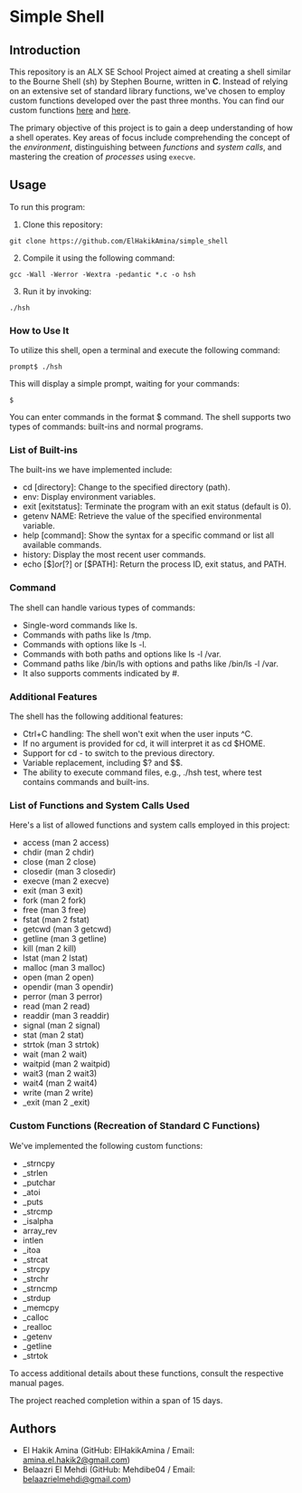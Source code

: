# Simple Shell

## Introduction
This repository is an ALX SE School Project aimed at creating a shell similar to the Bourne Shell (sh) by Stephen Bourne, written in **C**. Instead of relying on an extensive set of standard library functions, we've chosen to employ custom functions developed over the past three months. You can find our custom functions [here](https://github.com/ElHakikAmina/alx-low_level_programming/) and [here](https://github.com/Mehdibe04/alx-low_level_programming/).

The primary objective of this project is to gain a deep understanding of how a shell operates. Key areas of focus include comprehending the concept of the *environment*, distinguishing between *functions* and *system calls*, and mastering the creation of *processes* using `execve`.

## Usage
To run this program:

1. Clone this repository:

```shell
git clone https://github.com/ElHakikAmina/simple_shell
```

2. Compile it using the following command:

```shell
gcc -Wall -Werror -Wextra -pedantic *.c -o hsh
```

3. Run it by invoking:

```shell
./hsh
```

### How to Use It
To utilize this shell, open a terminal and execute the following command:

```shell
prompt$ ./hsh
```

This will display a simple prompt, waiting for your commands:

```shell
$ 
```

You can enter commands in the format $ command. The shell supports two types of commands: built-ins and normal programs.

### List of Built-ins
The built-ins we have implemented include:

* cd [directory]: Change to the specified directory (path).
* env: Display environment variables.
* exit [exitstatus]: Terminate the program with an exit status (default is 0).
* getenv NAME: Retrieve the value of the specified environmental variable.
* help [command]: Show the syntax for a specific command or list all available commands.
* history: Display the most recent user commands.
* echo [$$] or [$?] or [$PATH]: Return the process ID, exit status, and PATH.

### Command
The shell can handle various types of commands:

* Single-word commands like ls.
* Commands with paths like ls /tmp.
* Commands with options like ls -l.
* Commands with both paths and options like ls -l /var.
* Command paths like /bin/ls with options and paths like /bin/ls -l /var.
* It also supports comments indicated by #.

### Additional Features
The shell has the following additional features:

* Ctrl+C handling: The shell won't exit when the user inputs ^C.
* If no argument is provided for cd, it will interpret it as cd $HOME.
* Support for cd - to switch to the previous directory.
* Variable replacement, including $? and $$.
* The ability to execute command files, e.g., ./hsh test, where test contains commands and built-ins.

### List of Functions and System Calls Used
Here's a list of allowed functions and system calls employed in this project:

* access (man 2 access)
* chdir (man 2 chdir)
* close (man 2 close)
* closedir (man 3 closedir)
* execve (man 2 execve)
* exit (man 3 exit)
* fork (man 2 fork)
* free (man 3 free)
* fstat (man 2 fstat)
* getcwd (man 3 getcwd)
* getline (man 3 getline)
* kill (man 2 kill)
* lstat (man 2 lstat)
* malloc (man 3 malloc)
* open (man 2 open)
* opendir (man 3 opendir)
* perror (man 3 perror)
* read (man 2 read)
* readdir (man 3 readdir)
* signal (man 2 signal)
* stat (man 2 stat)
* strtok (man 3 strtok)
* wait (man 2 wait)
* waitpid (man 2 waitpid)
* wait3 (man 2 wait3)
* wait4 (man 2 wait4)
* write (man 2 write)
* _exit (man 2 _exit)

### Custom Functions (Recreation of Standard C Functions)
We've implemented the following custom functions:

* _strncpy
* _strlen
* _putchar
* _atoi
* _puts
* _strcmp
* _isalpha
* array_rev
* intlen
* _itoa
* _strcat
* _strcpy
* _strchr
* _strncmp
* _strdup
* _memcpy
* _calloc
* _realloc
* _getenv
* _getline
* _strtok

To access additional details about these functions, consult the respective manual pages.


The project reached completion within a span of 15 days.

## Authors
* El Hakik Amina (GitHub: ElHakikAmina / Email: amina.el.hakik2@gmail.com)
* Belaazri El Mehdi (GitHub: Mehdibe04 / Email: belaazrielmehdi@gmail.com)
